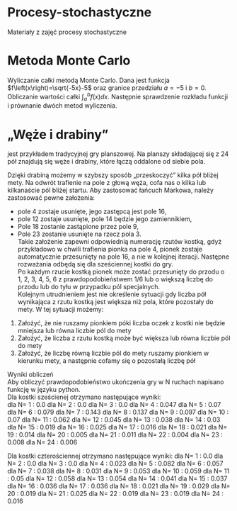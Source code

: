 # Procesy-stochastyczne
Materiały z zajęć procesy stochastyczne
# Metoda Monte Carlo
Wyliczanie całki metodą Monte Carlo. Dana jest funkcja $f\left(x\right)=\sqrt{-5x}-5$ oraz granice przedziału $a=-5$ i $b=0$.
Obliczanie wartości całki $\int_{a}^{b}f\left(x\right)dx$. Następnie sprawdzenie rozkładu funkcji i prównanie dwóch metod wyliczenia.

# „Węże i drabiny” 
jest przykładem tradycyjnej gry planszowej. Na planszy składającej się z 24 pół znajdują się węże i drabiny, które łączą oddalone od siebie pola.

 Dzięki drabiną możemy w szybszy sposób „przeskoczyć” kilka pół bliżej mety. Na odwrót trafienie na pole z głową węża, cofa nas o kilka lub kilkanaście pól bliżej startu. Aby zastosować łańcuch Markowa, należy zastosować pewne założenia: 
*	pole 4 zostaje usunięte, jego zastępcą jest pole 16,
*	pole 12 zostaje usunięte, pole 14 będzie jego zamiennikiem,
* Pole 18 zostanie zastąpione przez pole 9,
*	Pole 23 zostanie usunięte na rzecz pola 3. <br />
Takie założenie zapewni odpowiednią numerację rzutów kostką, gdyż przykładowo w chwili trafienia pionka na pole 4, pionek zostaje automatycznie przesunięty na pole 16, a nie  w kolejnej iteracji.
Następne rozważania odbędą się dla sześciennej kostki do gry. <br />
Po każdym rzucie kostką pionek może zostać przesunięty do przodu o 1, 2, 3, 4, 5, 6 z prawdopodobieństwem 1/6 lub o większą liczbę do przodu lub do tyłu w przypadku pól specjalnych. <br />
Kolejnym utrudnieniem jest nie określenie sytuacji gdy liczba pół wynikająca z rzutu kostką jest większa niż pola, które pozostały do mety. W tej sytuacji możemy:
1.	Założyć, że nie ruszamy pionkiem póki liczba oczek z kostki nie będzie mniejsza lub równa liczbie pól do mety
2.	Założyć, że liczba z rzutu kostką może być większa lub równa liczbie pól do mety 
3.	Założyć, że liczbę równą liczbie pól do mety ruszamy pionkiem w kierunku mety, a następnie cofamy się o pozostałą liczbę pół 

Wyniki obliczeń <br />
Aby obliczyć prawdopodobieństwo ukończenia gry w N ruchach napisano funkcję w języku python. <br />
Dla kostki sześcienej otrzymano następujące wyniki: <br />
dla N=  1  :  0.0
dla N=  2  :  0.0
dla N=  3  :  0.0
dla N=  4  :  0.047
dla N=  5  :  0.07
dla N=  6  :  0.079
dla N=  7  :  0.143
dla N=  8  :  0.137
dla N=  9  :  0.097
dla N=  10  :  0.07
dla N=  11  :  0.062
dla N=  12  :  0.045
dla N=  13  :  0.038
dla N=  14  :  0.03
dla N=  15  :  0.019
dla N=  16  :  0.025
dla N=  17  :  0.016
dla N=  18  :  0.021
dla N=  19  :  0.014
dla N=  20  :  0.005
dla N=  21  :  0.011
dla N=  22  :  0.004
dla N=  23  :  0.008
dla N=  24  :  0.006

Dla kostki czterościennej otrzymano następujące wyniki:
dla N=  1  :  0.0
dla N=  2  :  0.0
dla N=  3  :  0.0
dla N=  4  :  0.023
dla N=  5  :  0.082
dla N=  6  :  0.057
dla N=  7  :  0.038
dla N=  8  :  0.031
dla N=  9  :  0.053
dla N=  10  :  0.059
dla N=  11  :  0.05
dla N=  12  :  0.058
dla N=  13  :  0.054
dla N=  14  :  0.041
dla N=  15  :  0.037
dla N=  16  :  0.036
dla N=  17  :  0.036
dla N=  18  :  0.021
dla N=  19  :  0.029
dla N=  20  :  0.019
dla N=  21  :  0.025
dla N=  22  :  0.019
dla N=  23  :  0.019
dla N=  24  :  0.016
